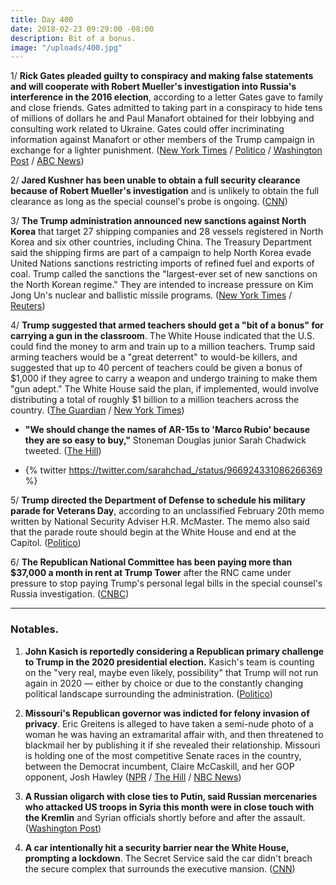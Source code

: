 ```yaml
---
title: Day 400
date: 2018-02-23 09:29:00 -08:00
description: Bit of a bonus.
image: "/uploads/400.jpg"
---
```


1/ **Rick Gates pleaded guilty to conspiracy and making false statements and will cooperate with Robert Mueller's investigation into Russia's interference in the 2016 election**, according to a letter Gates gave to family and close friends. Gates admitted to taking part in a conspiracy to hide tens of millions of dollars he and Paul Manafort obtained for their lobbying and consulting work related to Ukraine. Gates could offer incriminating information against Manafort or other members of the Trump campaign in exchange for a lighter punishment. ([New York Times](https://www.nytimes.com/2018/02/23/us/politics/rick-gates-guilty-plea-mueller-investigation.html) / [Politico](https://www.politico.com/story/2018/02/23/gates-set-to-plead-guilty-to-conspiracy-and-false-statement-charges-423403) / [Washington Post](https://www.washingtonpost.com/politics/former-trump-campaign-official-rick-gates-expected-to-plead-guilty-and-cooperate-with-special-counsel-in-probe-of-russian-election-interference/2018/02/23/ceaaeac8-16b4-11e8-b681-2d4d462a1921_story.html?utm_term=.d900563420bb) / [ABC News](http://abcnews.go.com/Politics/trump-aide-richard-gates-poised-plead-guilty-cooperate/story?id=53300996))

2/ **Jared Kushner has been unable to obtain a full security clearance because of Robert Mueller's investigation** and is unlikely to obtain the full clearance as long as the special counsel's probe is ongoing. ([CNN](https://www.cnn.com/2018/02/22/politics/jared-kushner-security-clearance-delay-mueller-investigation/index.html))

3/ **The Trump administration announced new sanctions against North Korea** that target 27 shipping companies and 28 vessels registered in North Korea and six other countries, including China. The Treasury Department said the shipping firms are part of a campaign to help North Korea evade United Nations sanctions restricting imports of refined fuel and exports of coal. Trump called the sanctions the "largest-ever set of new sanctions on the North Korean regime." They are intended to increase pressure on Kim Jong Un's nuclear and ballistic missile programs. ([New York Times](https://www.nytimes.com/2018/02/23/us/politics/trump-north-korea-sanctions.html) / [Reuters](https://www.reuters.com/article/us-northkorea-missiles-usa/trump-administration-to-target-north-korea-with-new-sanctions-on-friday-idUSKCN1G708Z))

4/ **Trump suggested that armed teachers should get a "bit of a bonus" for carrying a gun in the classroom**. The White House indicated that the U.S. could find the money to arm and train up to a million teachers. Trump said arming teachers would be a "great deterrent" to would-be killers, and suggested that up to 40 percent of teachers could be given a bonus of $1,000 if they agree to carry a weapon and undergo training to make them "gun adept." The White House said the plan, if implemented, would involve distributing a total of roughly $1 billion to a million teachers across the country.  ([The Guardian](https://www.theguardian.com/us-news/2018/feb/22/trump-proposal-teachers-guns-schools) / [New York Times](https://www.nytimes.com/2018/02/22/us/politics/trump-guns-school-shootings.html))

* **"We should change the names of AR-15s to 'Marco Rubio' because they are so easy to buy,"** Stoneman Douglas junior Sarah Chadwick tweeted. ([The Hill](http://thehill.com/blogs/blog-briefing-room/news/375229-florida-shooting-survivor-we-should-call-ar-15s-marco-rubio))

* {% twitter https://twitter.com/sarahchad_/status/966924331086266369 %}

5/ **Trump directed the Department of Defense to schedule his military parade for Veterans Day**, according to an unclassified February 20th memo written by National Security Adviser H.R. McMaster. The memo also said that the parade route should begin at the White House and end at the Capitol. ([Politico](https://www.politico.com/story/2018/02/23/trump-military-parade-veterans-day-423405))

6/ **The Republican National Committee has been paying more than $37,000 a month in rent at Trump Tower** after the RNC came under pressure to stop paying Trump's personal legal bills in the special counsel's Russia investigation. ([CNBC](https://www.cnbc.com/2018/02/23/rnc-paid-trump-campaign-trump-tower-rent-after-paying-legal-bills.html))

---

### Notables.

1. **John Kasich is reportedly considering a Republican primary challenge to Trump in the 2020 presidential election.** Kasich's team is counting on the "very real, maybe even likely, possibility" that Trump will not run again in 2020 — either by choice or due to the constantly changing political landscape surrounding the administration. ([Politico](https://www.politico.com/story/2018/02/23/john-kasich-2020-trump-primary-elections-422337))

2. **Missouri's Republican governor was indicted for felony invasion of privacy**. Eric Greitens is alleged to have taken a semi-nude photo of a woman he was having an extramarital affair with, and then threatened to blackmail her by publishing it if she revealed their relationship. Missouri is holding one of the most competitive Senate races in the country, between the Democrat incumbent, Claire McCaskill, and her GOP opponent,  Josh Hawley ([NPR](https://www.npr.org/sections/thetwo-way/2018/02/22/588163633/missouri-gov-eric-greitens-indicted-on-a-charge-of-felony-invasion-of-privacy) / [The Hill](http://thehill.com/homenews/state-watch/375163-missouri-governor-indicted-on-privacy-charge) / [NBC News](https://www.nbcnews.com/politics/first-read/republicans-have-big-problem-missouri-n850581))

3. **A Russian oligarch with close ties to Putin, said Russian mercenaries who attacked US troops in Syria this month were in close touch with the Kremlin** and Syrian officials shortly before and after the assault. ([Washington Post](https://www.washingtonpost.com/world/national-security/putin-ally-said-to-be-in-touch-with-kremlin-assad-before-his-mercenaries-attacked-us-troops/2018/02/22/f4ef050c-1781-11e8-8b08-027a6ccb38eb_story.html))

4. **A car intentionally hit a security barrier near the White House, prompting a lockdown**. The Secret Service said the car didn't breach the secure complex that surrounds the executive mansion. ([CNN](https://www.cnn.com/2018/02/23/politics/white-house-security-barrier-hit/index.html))